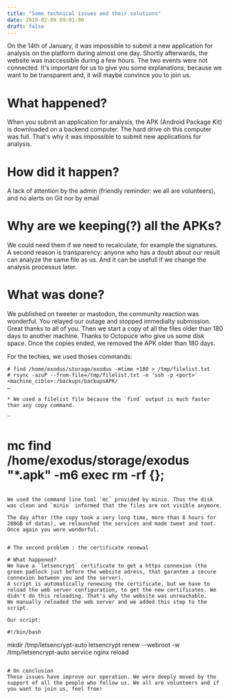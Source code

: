 ```yaml
---
title: "Some technical issues and their solutions"
date: 2019-02-09 09:01:00
draft: false
---
```


On the 14th of January, it was impossible to submit a new application for analysis on the platform during almost one day. Shortly afterwards, the website was inaccessible during a few hours. The two events were not connected. It's important for us to give you some explanations, because we want to be transparent and, it will maybe convince you to join us.  

# What happened?

When you submit an application for analysis, the APK (Android Package Kit) is downloaded on a backend computer. The hard drive oh this computer was full. That's why it was impossible to submit new applications for analysis.

# How did it happen?
A lack of attention by the admin (friendly reminder: we all are volunteers), and no alerts on Git nor by email

# Why are we keeping(?) all the APKs?
 We could need them if we need to recalculate, for example the signatures.
A second reason is transparency: anyone who has a doubt about our result can analyze the same file as us.
And it can be usefull if we change the analysis processus later.

# What was done?
We published on tweeter or mastodon, the community reaction was wonderful. You relayed our outage and stopped immedialty submission. Great thanks to all of you.
Then we start a copy of all the files older than 180 days to another machine. Thanks to Octopuce who give us some disk space. Once the copies ended, we removed the APK older than 180 days. 

For the techies, we used thoses commands:
    
```
# find /home/exodus/storage/exodus -mtime +180 > /tmp/filelist.txt
# rsync -azuP --from-file=/tmp/filelist.txt -e 'ssh -p <port>' <machine_cible>:/backups/backupsAPK/
…

* We used a filelist file because the `find` output is much faster than any copy command.

```
``
# mc find /home/exodus/storage/exodus "*.apk" -m6 exec rm -rf {}\;
```
 
We used the command line tool `mc` provided by minio. Thus the disk was clean and `minio` informed that the files are not visible anymore.

The day after (the copy took a very long time, more than 8 hours for 280GB of datas), we relaunched the services and made tweet and toot. Once again you were wonderful.


# The second problem : the certificate renewal 

# What happened?
We have a `letsencrypt` certificate to get a https connexion (the green padlock just before the website adress, that garantee a secure connexion between you and the server).
A script is automatically renewing the certificate, but we have to reload the web server configuration, to get the new certificates. We didn't do this reloading. That's why the website was unreachable.
We manually reloaded the web server and we added this step to the script.

Our script:
```
    #!/bin/bash

mkdir /tmp/letsencrypt-auto
letsencrypt renew --webroot -w /tmp/letsencrypt-auto
service nginx reload
```

# On conclusion
These issues have improve our operation. We were deeply moved by the support of all the people who follow us. We all are volunteers and if you want to join us, feel free!
